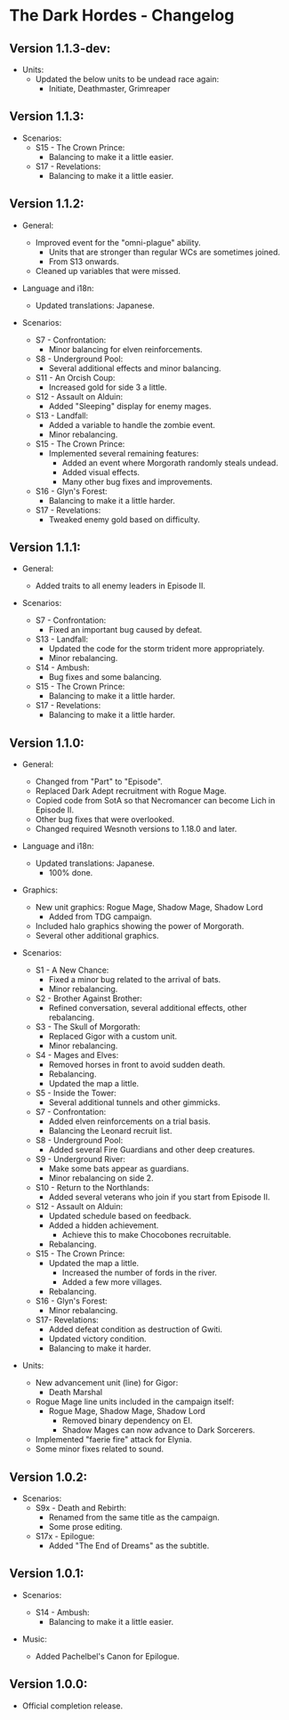 The Dark Hordes - Changelog
===========================

Version 1.1.3-dev:
------------------
* Units:
  * Updated the below units to be undead race again:
    * Initiate, Deathmaster, Grimreaper


Version 1.1.3:
--------------
* Scenarios:
  * S15 - The Crown Prince:
    * Balancing to make it a little easier.
  * S17 - Revelations:
    * Balancing to make it a little easier.


Version 1.1.2:
--------------
* General:
  * Improved event for the "omni-plague" ability.
    * Units that are stronger than regular WCs are sometimes joined.
    * From S13 onwards.
  * Cleaned up variables that were missed.

* Language and i18n:
  * Updated translations: Japanese.

* Scenarios:
  * S7 - Confrontation:
    * Minor balancing for elven reinforcements.
  * S8 - Underground Pool:
    * Several additional effects and minor balancing.
  * S11 - An Orcish Coup:
    * Increased gold for side 3 a little.
  * S12 - Assault on Alduin:
    * Added "Sleeping" display for enemy mages.
  * S13 - Landfall:
    * Added a variable to handle the zombie event.
    * Minor rebalancing.
  * S15 - The Crown Prince:
    * Implemented several remaining features:
      * Added an event where Morgorath randomly steals undead.
      * Added visual effects.
      * Many other bug fixes and improvements.
  * S16 - Glyn's Forest:
    * Balancing to make it a little harder.
  * S17 - Revelations:
    * Tweaked enemy gold based on difficulty.


Version 1.1.1:
--------------
* General:
  * Added traits to all enemy leaders in Episode II.

* Scenarios:
  * S7 - Confrontation:
    * Fixed an important bug caused by defeat.
  * S13 - Landfall:
    * Updated the code for the storm trident more appropriately.
    * Minor rebalancing.
  * S14 - Ambush:
    * Bug fixes and some balancing.
  * S15 - The Crown Prince:
    * Balancing to make it a little harder.
  * S17 - Revelations:
    * Balancing to make it a little harder.


Version 1.1.0:
--------------
* General:
  * Changed from "Part" to "Episode".
  * Replaced Dark Adept recruitment with Rogue Mage.
  * Copied code from SotA so that Necromancer can become Lich in Episode II.
  * Other bug fixes that were overlooked.
  * Changed required Wesnoth versions to 1.18.0 and later.

* Language and i18n:
  * Updated translations: Japanese.
    * 100% done.

* Graphics:
  * New unit graphics: Rogue Mage, Shadow Mage, Shadow Lord
    * Added from TDG campaign.
  * Included halo graphics showing the power of Morgorath.
  * Several other additional graphics.

* Scenarios:
  * S1 - A New Chance:
    * Fixed a minor bug related to the arrival of bats.
    * Minor rebalancing.
  * S2 - Brother Against Brother:
    * Refined conversation, several additional effects, other rebalancing.
  * S3 - The Skull of Morgorath:
    * Replaced Gigor with a custom unit.
    * Minor rebalancing.
  * S4 - Mages and Elves:
    * Removed horses in front to avoid sudden death.
    * Rebalancing.
    * Updated the map a little.
  * S5 - Inside the Tower:
    * Several additional tunnels and other gimmicks.
  * S7 - Confrontation:
    * Added elven reinforcements on a trial basis.
    * Balancing the Leonard recruit list.
  * S8 - Underground Pool:
    * Added several Fire Guardians and other deep creatures.
  * S9 - Underground River:
    * Make some bats appear as guardians.
    * Minor rebalancing on side 2.
  * S10 - Return to the Northlands:
    * Added several veterans who join if you start from Episode II.
  * S12 - Assault on Alduin:
    * Updated schedule based on feedback.
    * Added a hidden achievement.
      * Achieve this to make Chocobones recruitable.
    * Rebalancing.
  * S15 - The Crown Prince:
    * Updated the map a little.
      * Increased the number of fords in the river.
      * Added a few more villages.
    * Rebalancing.
  * S16 - Glyn's Forest:
    * Minor rebalancing.
  * S17- Revelations:
    * Added defeat condition as destruction of Gwiti.
    * Updated victory condition.
    * Balancing to make it harder.

* Units:
  * New advancement unit (line) for Gigor:
    * Death Marshal
  * Rogue Mage line units included in the campaign itself:
    * Rogue Mage, Shadow Mage, Shadow Lord
      * Removed binary dependency on EI.
      * Shadow Mages can now advance to Dark Sorcerers.
  * Implemented "faerie fire" attack for Elynia.
  * Some minor fixes related to sound.


Version 1.0.2:
--------------
* Scenarios:
  * S9x - Death and Rebirth:
    * Renamed from the same title as the campaign.
    * Some prose editing.
  * S17x - Epilogue:
    * Added "The End of Dreams" as the subtitle.


Version 1.0.1:
--------------
* Scenarios:
  * S14 - Ambush:
    * Balancing to make it a little easier.

* Music:
  * Added Pachelbel's Canon for Epilogue.


Version 1.0.0:
--------------
* Official completion release.

